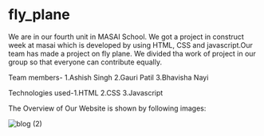 # fly_plane

We are in our fourth unit in MASAI School. We got a project in construct week at masai which is developed by using
HTML, CSS and javascript.Our team has made a project on fly plane.
We divided tha work of project in our group so that everyone can contribute equally.

Team members- 1.Ashish Singh
              2.Gauri Patil
              3.Bhavisha Nayi

Technologies used-1.HTML
                  2.CSS
                  3.Javascript

The Overview of Our Website is shown by following images:

![blog (2)](https://user-images.githubusercontent.com/72353440/150797606-7f8d19f9-d858-47ef-b10b-8d516fa9f85d.png)





